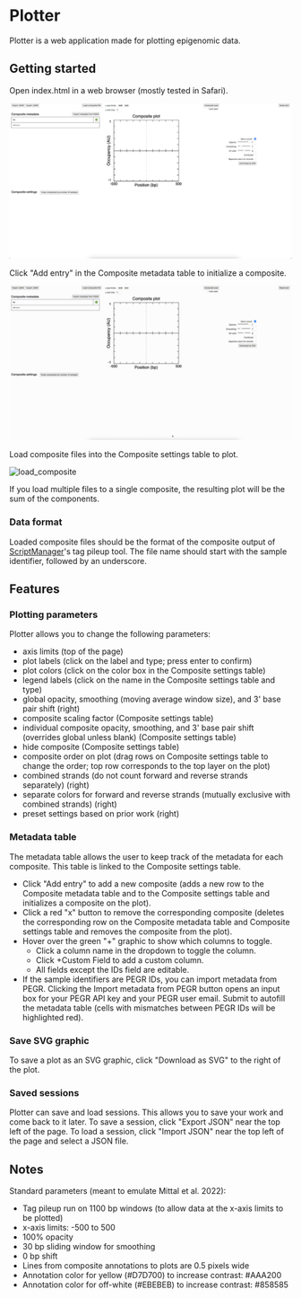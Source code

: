 # Plotter
Plotter is a web application made for plotting epigenomic data.

## Getting started
Open index.html in a web browser (mostly tested in Safari).

![plot](images/base_interface.png)

Click "Add entry" in the Composite metadata table to initialize a composite.

![initialize_composite](images/initialize_composite.gif)

Load composite files into the Composite settings table to plot.

![load_composite](images/load_composite.gif)

If you load multiple files to a single composite, the resulting plot will be the sum of the components.

### Data format
Loaded composite files should be the format of the composite output of [ScriptManager](github.com/CEGRcode/scriptmanager)'s tag pileup tool.
The file name should start with the sample identifier, followed by an underscore.

## Features

### Plotting parameters
Plotter allows you to change the following parameters:
* axis limits (top of the page)
* plot labels (click on the label and type; press enter to confirm)
* plot colors (click on the color box in the Composite settings table)
* legend labels (click on the name in the Composite settings table and type)
* global opacity, smoothing (moving average window size), and 3' base pair shift (right)
* composite scaling factor (Composite settings table)
* individual composite opacity, smoothing, and 3' base pair shift (overrides global unless blank) (Composite settings table)
* hide composite (Composite settings table)
* composite order on plot (drag rows on Composite settings table to change the order; top row corresponds to the top layer on the plot)
* combined strands (do not count forward and reverse strands separately) (right)
* separate colors for forward and reverse strands (mutually exclusive with combined strands) (right)
* preset settings based on prior work (right)

### Metadata table
The metadata table allows the user to keep track of the metadata for each composite. This table is linked to the Composite settings table.
* Click "Add entry" to add a new composite (adds a new row to the Composite metadata table and to the Composite settings table and initializes a composite on the plot).
* Click a red "x" button to remove the corresponding composite (deletes the corresponding row on the Composite metadata table and Composite settings table and removes the composite from the plot).
* Hover over the green "+" graphic to show which columns to toggle.
  * Click a column name in the dropdown to toggle the column.
  * Click +Custom Field to add a custom column.
  * All fields except the IDs field are editable.
* If the sample identifiers are PEGR IDs, you can import metadata from PEGR. Clicking the Import metadata from PEGR button opens an input box for your PEGR API key and your PEGR user email. Submit to autofill the metadata table (cells with mismatches between PEGR IDs will be highlighted red).

### Save SVG graphic
To save a plot as an SVG graphic, click "Download as SVG" to the right of the plot.

### Saved sessions
Plotter can save and load sessions. This allows you to save your work and come back to it later.
To save a session, click "Export JSON" near the top left of the page.
To load a session, click "Import JSON" near the top left of the page and select a JSON file.

## Notes
Standard parameters (meant to emulate Mittal et al. 2022):
* Tag pileup run on 1100 bp windows (to allow data at the x-axis limits to be plotted)
* x-axis limits: -500 to 500
* 100% opacity
* 30 bp sliding window for smoothing
* 0 bp shift
* Lines from composite annotations to plots are 0.5 pixels wide
* Annotation color for yellow (#D7D700) to increase contrast: #AAA200
* Annotation color for off-white (#EBEBEB) to increase contrast: #858585